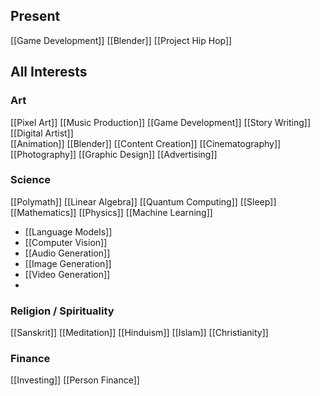 ## Present
[[Game Development]]
[[Blender]]
[[Project Hip Hop]]


## All Interests 
### Art
[[Pixel Art]]
[[Music Production]] 
[[Game Development]] 
[[Story Writing]] 
[[Digital Artist]]  
[[Animation]] 
[[Blender]] 
[[Content Creation]] 
[[Cinematography]]
[[Photography]]
[[Graphic Design]] 
[[Advertising]] 


### Science 
[[Polymath]]
[[Linear Algebra]]
[[Quantum Computing]]
[[Sleep]]
[[Mathematics]]
[[Physics]]
[[Machine Learning]]
- [[Language Models]]
- [[Computer Vision]]
- [[Audio Generation]]
- [[Image Generation]]
- [[Video Generation]]
- 


### Religion / Spirituality 
[[Sanskrit]]
[[Meditation]]
[[Hinduism]]
[[Islam]]
[[Christianity]]

### Finance
[[Investing]]
[[Person Finance]]
